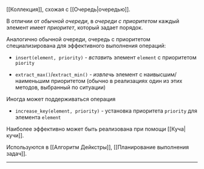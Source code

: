 [[Коллекция]], схожая с [[Очередь|очередью]]. 

В отличии от *обычной очереди*, в *очереди с приоритетом* каждый элемент имеет *приоритет*, который задает порядок.

Аналогично обычной очереди, очередь с приоритетом специализирована для эффективного выполнения операций:

- `insert(element, priority)` - *вставить* элемент `element` с приоритетом `piority`
	
- `extract_max()`/`extract_min()` - *извлечь* элемент с наивысшим/наименьшим приоритетом (обычно в реализациях один из этих методов, выбранный по ситуации)

Иногда может поддерживаться операция

- `increase_key(element, priority)` - установка приоритета `priority` для элемента `element`


Наиболее эффективно может быть реализована при помощи [[Куча|кучи]].

Используются в [[Алгоритм Дейкстры]], [[Планирование выполнения задач]].

---